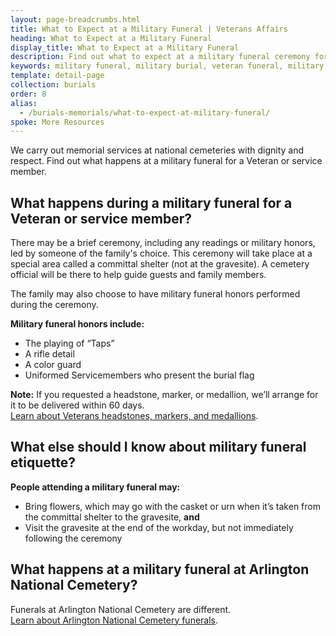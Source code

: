 ```yaml
---
layout: page-breadcrumbs.html
title: What to Expect at a Military Funeral | Veterans Affairs
heading: What to Expect at a Military Funeral
display_title: What to Expect at a Military Funeral
description: Find out what to expect at a military funeral ceremony for a Veteran or service member. Learn about military funeral etiquette and how families can choose to have burial honors like the playing of "Taps", a rifle detail, a color guard, and uniformed service members to present the burial flag. 
keywords: military funeral, military burial, veteran funeral, military funeral etiquette
template: detail-page
collection: burials
order: 8
alias:
  - /burials-memorials/what-to-expect-at-military-funeral/
spoke: More Resources
---
```


<div class="va-introtext">

We carry out memorial services at national cemeteries with dignity and respect. Find out what happens at a military funeral for a Veteran or service member.

</div>

## What happens during a military funeral for a Veteran or service member?

There may be a brief ceremony, including any readings or military honors, led by someone of the family's choice. This ceremony will take place at a special area called a committal shelter (not at the gravesite). A cemetery official will be there to help guide guests and family members.

The family may also choose to have military funeral honors performed during the ceremony. 

**Military funeral honors include:**
- The playing of “Taps”
- A rifle detail
- A color guard
- Uniformed Servicemembers who present the burial flag

**Note:** If you requested a headstone, marker, or medallion, we’ll arrange for it to be delivered within 60 days. <br>
[Learn about Veterans headstones, markers, and medallions](/burials-memorials/memorial-items/headstones-markers-medallions/).

## What else should I know about military funeral etiquette?

**People attending a military funeral may:**
- Bring flowers, which may go with the casket or urn when it’s taken from the committal shelter to the gravesite, **and**
- Visit the gravesite at the end of the workday, but not immediately following the ceremony

## What happens at a military funeral at Arlington National Cemetery?

Funerals at Arlington National Cemetery are different. <br>
[Learn about Arlington National Cemetery funerals](http://www.arlingtoncemetery.mil/Funerals/About-Funerals).


